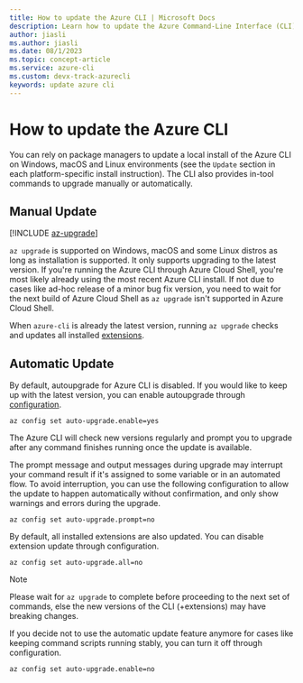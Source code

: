 ```yaml
---
title: How to update the Azure CLI | Microsoft Docs
description: Learn how to update the Azure Command-Line Interface (CLI) by performing a manual update or enabling autoupgrade for the CLI.
author: jiasli
ms.author: jiasli
ms.date: 08/1/2023
ms.topic: concept-article
ms.service: azure-cli
ms.custom: devx-track-azurecli
keywords: update azure cli
---
```


# How to update the Azure CLI

You can rely on package managers to update a local install of the Azure CLI on Windows, macOS and Linux environments (see the `Update` section in each platform-specific install instruction). The CLI also provides in-tool commands to upgrade manually or automatically.

## Manual Update
[!INCLUDE [az-upgrade](includes/az-upgrade.md)]

`az upgrade` is supported on Windows, macOS and some Linux distros as long as installation is supported. It only supports upgrading to the latest version. If you're running the Azure CLI through Azure Cloud Shell, you're most likely already using the most recent Azure CLI install. If not due to cases like ad-hoc release of a minor bug fix version, you need to wait for the next build of Azure Cloud Shell as `az upgrade` isn't supported in Azure Cloud Shell.

When `azure-cli` is already the latest version, running `az upgrade` checks and updates all installed [extensions](azure-cli-extensions-overview.md).

## Automatic Update

By default, autoupgrade for Azure CLI is disabled. If you would like to keep up with the latest version, you can enable autoupgrade through [configuration](../docs-ref-autogen/Latest-version/latest/config.yml).

```azurecli
az config set auto-upgrade.enable=yes
```

The Azure CLI will check new versions regularly and prompt you to upgrade after any command finishes running once the update is available.

The prompt message and output messages during upgrade may interrupt your command result if it's assigned to some variable or in an automated flow. To avoid interruption, you can use the following configuration to allow the update to happen automatically without confirmation, and only show warnings and errors during the upgrade.

```azurecli
az config set auto-upgrade.prompt=no
```

By default, all installed extensions are also updated. You can disable extension update through configuration.

```azurecli
az config set auto-upgrade.all=no
```

> [!NOTE]
> Please wait for `az upgrade` to complete before proceeding to the next set of commands, else the new versions of the CLI (+extensions) may have breaking changes.

If you decide not to use the automatic update feature anymore for cases like keeping command scripts running stably, you can turn it off through configuration.
```azurecli
az config set auto-upgrade.enable=no
```